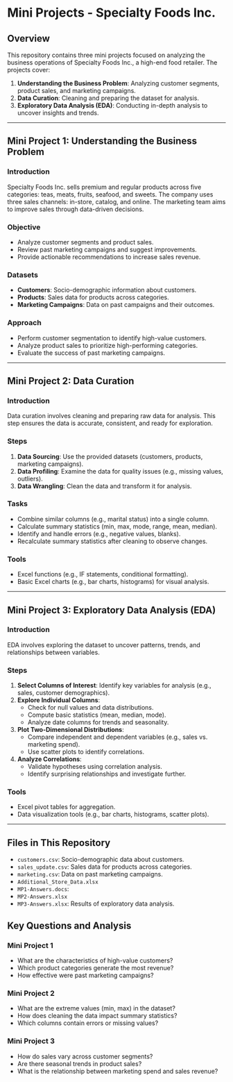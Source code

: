 # Mini Projects - Specialty Foods Inc.

## **Overview**
This repository contains three mini projects focused on analyzing the business operations of Specialty Foods Inc., a high-end food retailer. The projects cover:
1. **Understanding the Business Problem**: Analyzing customer segments, product sales, and marketing campaigns.
2. **Data Curation**: Cleaning and preparing the dataset for analysis.
3. **Exploratory Data Analysis (EDA)**: Conducting in-depth analysis to uncover insights and trends.

---

## **Mini Project 1: Understanding the Business Problem**

### **Introduction**
Specialty Foods Inc. sells premium and regular products across five categories: teas, meats, fruits, seafood, and sweets. The company uses three sales channels: in-store, catalog, and online. The marketing team aims to improve sales through data-driven decisions.

### **Objective**
- Analyze customer segments and product sales.
- Review past marketing campaigns and suggest improvements.
- Provide actionable recommendations to increase sales revenue.

### **Datasets**
- **Customers**: Socio-demographic information about customers.
- **Products**: Sales data for products across categories.
- **Marketing Campaigns**: Data on past campaigns and their outcomes.

### **Approach**
- Perform customer segmentation to identify high-value customers.
- Analyze product sales to prioritize high-performing categories.
- Evaluate the success of past marketing campaigns.

---

## **Mini Project 2: Data Curation**

### **Introduction**
Data curation involves cleaning and preparing raw data for analysis. This step ensures the data is accurate, consistent, and ready for exploration.

### **Steps**
1. **Data Sourcing**: Use the provided datasets (customers, products, marketing campaigns).
2. **Data Profiling**: Examine the data for quality issues (e.g., missing values, outliers).
3. **Data Wrangling**: Clean the data and transform it for analysis.

### **Tasks**
- Combine similar columns (e.g., marital status) into a single column.
- Calculate summary statistics (min, max, mode, range, mean, median).
- Identify and handle errors (e.g., negative values, blanks).
- Recalculate summary statistics after cleaning to observe changes.

### **Tools**
- Excel functions (e.g., IF statements, conditional formatting).
- Basic Excel charts (e.g., bar charts, histograms) for visual analysis.

---

## **Mini Project 3: Exploratory Data Analysis (EDA)**

### **Introduction**
EDA involves exploring the dataset to uncover patterns, trends, and relationships between variables.

### **Steps**
1. **Select Columns of Interest**: Identify key variables for analysis (e.g., sales, customer demographics).
2. **Explore Individual Columns**:
   - Check for null values and data distributions.
   - Compute basic statistics (mean, median, mode).
   - Analyze date columns for trends and seasonality.
3. **Plot Two-Dimensional Distributions**:
   - Compare independent and dependent variables (e.g., sales vs. marketing spend).
   - Use scatter plots to identify correlations.
4. **Analyze Correlations**:
   - Validate hypotheses using correlation analysis.
   - Identify surprising relationships and investigate further.

### **Tools**
- Excel pivot tables for aggregation.
- Data visualization tools (e.g., bar charts, histograms, scatter plots).

---

## **Files in This Repository**
- `customers.csv`: Socio-demographic data about customers.
- `sales_update.csv`: Sales data for products across categories.
- `marketing.csv`: Data on past marketing campaigns.
- `Additional_Store_Data.xlsx`
- `MP1-Answers.docs`:
- `MP2-Answers.xlsx`
- `MP3-Answers.xlsx`: Results of exploratory data analysis.

## **Key Questions and Analysis**
### **Mini Project 1**
- What are the characteristics of high-value customers?
- Which product categories generate the most revenue?
- How effective were past marketing campaigns?

### **Mini Project 2**
- What are the extreme values (min, max) in the dataset?
- How does cleaning the data impact summary statistics?
- Which columns contain errors or missing values?

### **Mini Project 3**
- How do sales vary across customer segments?
- Are there seasonal trends in product sales?
- What is the relationship between marketing spend and sales revenue?

